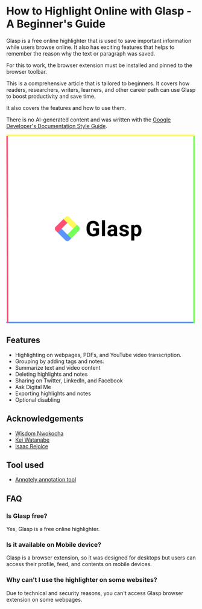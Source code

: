 # How to Highlight Online with Glasp - A Beginner's Guide

Glasp is a free online highlighter that is used to save important information while users browse online. It also has exciting features that helps to remember the reason why the text or paragraph was saved.

For this to work, the browser extension must be installed and pinned to the browser toolbar.

This is a comprehensive article that is tailored to beginners. It covers how readers, researchers, writers, learners, and other career path can use Glasp to boost productivity and save time.

It also covers the features and how to use them.

There is no AI-generated content and was written with the [Google Developer's Documentation Style Guide](https://developers.google.com/style).

![Glasp](assets/Images/Glasp-logo.png)

## Features

- Highlighting on webpages, PDFs, and YouTube video transcription.
- Grouping by adding tags and notes.
- Summarize text and video content
- Deleting highlights and notes
- Sharing on Twitter, LinkedIn, and Facebook
- Ask Digital Me
- Exporting highlights and notes
- Optional disabling

## Acknowledgements

- [Wisdom Nwokocha](https://twitter.com/Joklinztech)
- [Kei Watanabe](https://twitter.com/KeiWatanabe17)
- [Isaac Rejoice](https://twitter.com/IsaacRejoice2)

## Tool used

- [Annotely annotation tool](https://annotely.com/editor)

## FAQ

### Is Glasp free?

Yes, Glasp is a free online highlighter.

### Is it available on Mobile device?

Glasp is a browser extension, so it was designed for desktops but users can access their profile, feed, and contents on mobile devices.

### Why can't I use the highlighter on some websites?

Due to technical and security reasons, you can't access Glasp browser extension on some webpages.
